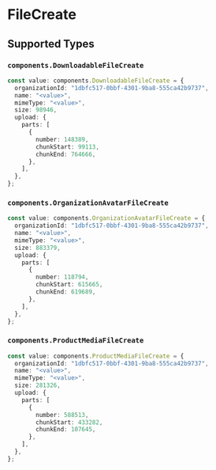 # FileCreate


## Supported Types

### `components.DownloadableFileCreate`

```typescript
const value: components.DownloadableFileCreate = {
  organizationId: "1dbfc517-0bbf-4301-9ba8-555ca42b9737",
  name: "<value>",
  mimeType: "<value>",
  size: 98946,
  upload: {
    parts: [
      {
        number: 148389,
        chunkStart: 99113,
        chunkEnd: 764666,
      },
    ],
  },
};
```

### `components.OrganizationAvatarFileCreate`

```typescript
const value: components.OrganizationAvatarFileCreate = {
  organizationId: "1dbfc517-0bbf-4301-9ba8-555ca42b9737",
  name: "<value>",
  mimeType: "<value>",
  size: 883379,
  upload: {
    parts: [
      {
        number: 118794,
        chunkStart: 615665,
        chunkEnd: 619689,
      },
    ],
  },
};
```

### `components.ProductMediaFileCreate`

```typescript
const value: components.ProductMediaFileCreate = {
  organizationId: "1dbfc517-0bbf-4301-9ba8-555ca42b9737",
  name: "<value>",
  mimeType: "<value>",
  size: 281326,
  upload: {
    parts: [
      {
        number: 588513,
        chunkStart: 433282,
        chunkEnd: 107645,
      },
    ],
  },
};
```

